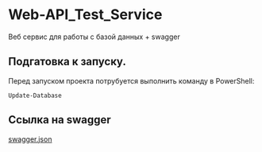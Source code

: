 # Web-API_Test_Service
Веб сервис для работы с базой данных + swagger


## Подгатовка к запуску.

Перед запуском проекта потрубуется выполнить команду в PowerShell:
```
Update-Database
```

## Ссылка на swagger

[swagger.json](https://github.com/Bayanov95liz/Web-API_Test_Service/blob/master/swagger.json)
